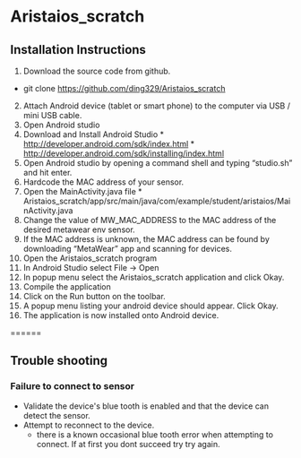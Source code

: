 # Aristaios_scratch

## Installation Instructions

1. Download the source code from github.  
  * git clone https://github.com/ding329/Aristaios_scratch
2. Attach Android device (tablet or smart phone) to the computer via USB / mini USB cable.
3. Open Android studio
  1. Download and Install Android Studio
    * http://developer.android.com/sdk/index.html
    * http://developer.android.com/sdk/installing/index.html
  2. Open Android studio by opening a command shell and typing “studio.sh” and hit enter.
4. Hardcode the MAC address of your sensor.
  1. Open the MainActivity.java file
    * Aristaios_scratch/app/src/main/java/com/example/student/aristaios/MainActivity.java
  2. Change the value of MW_MAC_ADDRESS to the MAC address of the desired metawear env sensor.
  3. If the MAC address is unknown, the MAC address can be found by downloading “MetaWear” app and scanning for devices.
5. Open the Aristaios_scratch program
  1. In Android Studio select File -> Open
  2. In popup menu select the Aristaios_scratch application and click Okay.
6. Compile the application
  1. Click on the Run button on the toolbar.
  2. A popup menu listing your android device should appear.  Click Okay.
7. The application is now installed onto Android device.

======
## Trouble shooting
### Failure to connect to sensor
  * Validate the device's blue tooth is enabled and that the device can detect the sensor.
  * Attempt to reconnect to the device.
    * there is a known occasional blue tooth error when attempting to connect.  If at first you dont succeed try try again.
